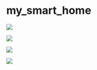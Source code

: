 # my_smart_home

![](https://github.com/beyzabuyuk/AkilliEvim-ClientApp/blob/master/Ekran%20G%C3%B6r%C3%BCnt%C3%BCleri/Screenshot_1613322938.png?raw=true)

![](https://github.com/beyzabuyuk/AkilliEvim-ClientApp/blob/master/Ekran%20G%C3%B6r%C3%BCnt%C3%BCleri/Screenshot_1613322949.png?raw=true)

![](https://github.com/beyzabuyuk/AkilliEvim-ClientApp/blob/master/Ekran%20G%C3%B6r%C3%BCnt%C3%BCleri/Screenshot_1613322957.png?raw=true)

![](https://github.com/beyzabuyuk/AkilliEvim-ClientApp/blob/master/Ekran%20G%C3%B6r%C3%BCnt%C3%BCleri/Screenshot_1613322969.png?raw=true)

